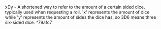 xDy - A shortened way to refer to the amount of a certain sided dice, typically used when requesting a roll. 'x' represents the amount of dice while 'y' represents the amount of sides the dice has, so 3D6 means three six-sided dice. ^79afc7